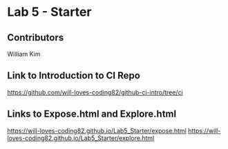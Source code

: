 # Lab 5 - Starter

## Contributors
William Kim

## Link to Introduction to CI Repo
https://github.com/will-loves-coding82/github-ci-intro/tree/ci

## Links to Expose.html and Explore.html
https://will-loves-coding82.github.io/Lab5_Starter/expose.html
https://will-loves-coding82.github.io/Lab5_Starter/explore.html